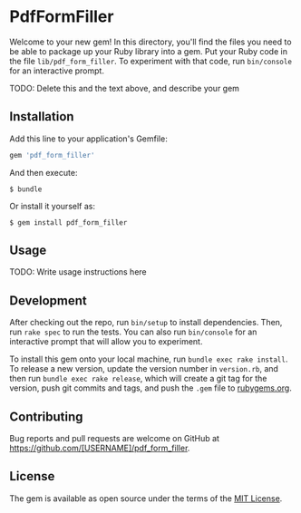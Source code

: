 # PdfFormFiller

Welcome to your new gem! In this directory, you'll find the files you need to be able to package up your Ruby library into a gem. Put your Ruby code in the file `lib/pdf_form_filler`. To experiment with that code, run `bin/console` for an interactive prompt.

TODO: Delete this and the text above, and describe your gem

## Installation

Add this line to your application's Gemfile:

```ruby
gem 'pdf_form_filler'
```

And then execute:

    $ bundle

Or install it yourself as:

    $ gem install pdf_form_filler

## Usage

TODO: Write usage instructions here

## Development

After checking out the repo, run `bin/setup` to install dependencies. Then, run `rake spec` to run the tests. You can also run `bin/console` for an interactive prompt that will allow you to experiment.

To install this gem onto your local machine, run `bundle exec rake install`. To release a new version, update the version number in `version.rb`, and then run `bundle exec rake release`, which will create a git tag for the version, push git commits and tags, and push the `.gem` file to [rubygems.org](https://rubygems.org).

## Contributing

Bug reports and pull requests are welcome on GitHub at https://github.com/[USERNAME]/pdf_form_filler.

## License

The gem is available as open source under the terms of the [MIT License](https://opensource.org/licenses/MIT).
